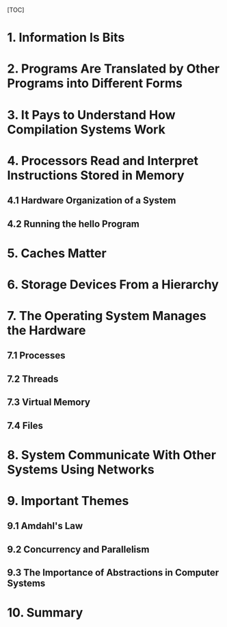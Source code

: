 [TOC]

# 1. Information Is Bits



# 2. Programs Are Translated by Other Programs into Different Forms



# 3. It Pays to Understand How Compilation Systems Work



# 4.  Processors Read and Interpret Instructions Stored in Memory



## 4.1 Hardware Organization of a System



## 4.2 Running the hello Program



# 5. Caches Matter



# 6. Storage Devices From a Hierarchy



# 7. The Operating System Manages the Hardware



## 7.1 Processes



## 7.2 Threads



## 7.3 Virtual Memory



## 7.4 Files



# 8. System Communicate With Other Systems Using Networks



# 9. Important Themes

## 9.1 Amdahl's Law



## 9.2 Concurrency and Parallelism



## 9.3 The Importance of Abstractions in Computer Systems

# 10. Summary



